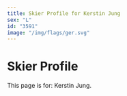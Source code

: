 ```yaml
---
title: Skier Profile for Kerstin Jung
sex: "L"
id: "3591"
image: "/img/flags/ger.svg" 
---
```


# Skier Profile

This page is for: Kerstin Jung.
    